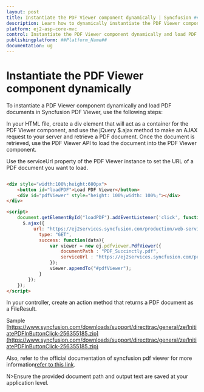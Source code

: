 ```yaml
---
layout: post
title: Instantiate the PDF Viewer component dynamically | Syncfusion ##Platform_Name## Pdfviewer Component
description: Learn how to dynamically instantiate the PDF Viewer component and load PDF documents in the Syncfusion ##Platform_Name## Pdfviewer component of Syncfusion Essential JS 2 and more.
platform: ej2-asp-core-mvc
control: Instantiate the PDF Viewer component dynamically and load PDF documents
publishingplatform: ##Platform_Name##
documentation: ug
---
```


# Instantiate the PDF Viewer component dynamically 

To instantiate a PDF Viewer component dynamically and load PDF documents in Syncfusion PDF Viewer, use the following steps:

In your HTML file, create a div element that will act as a container for the PDF Viewer component, and use the jQuery $.ajax method to make an AJAX request to your server and retrieve a PDF document. Once the document is retrieved, use the PDF Viewer API to load the document into the PDF Viewer component.

Use the serviceUrl property of the PDF Viewer instance to set the URL of a PDF document you want to load.

```html

<div style="width:100%;height:600px">
    <button id="loadPDF">Load PDF Viewer</button>
    <div id="pdfViewer" style="height: 100%;width: 100%;"></div>
</div>

<script>
    document.getElementById("loadPDF").addEventListener('click', function () {
      $.ajax({
          url: "https://ej2services.syncfusion.com/production/web-services/api/pdfviewer",
            type: "GET",
            success: function(data){
                var viewer = new ej.pdfviewer.PdfViewer({
                    documentPath : "PDF_Succinctly.pdf",
                    serviceUrl : "https://ej2services.syncfusion.com/production/web-services/api/pdfviewer",            
                });
                viewer.appendTo("#pdfViewer");
            }
        });
    });
</script>

```

In your controller, create an action method that returns a PDF document as a FileResult.

Sample [https://www.syncfusion.com/downloads/support/directtrac/general/ze/InitiatePDFInButtonClick-256355185.zip](https://www.syncfusion.com/downloads/support/directtrac/general/ze/InitiatePDFInButtonClick-256355185.zip)

Also, refer to the official documentation of syncfusion pdf viewer for more information[refer to this link](https://ej2.syncfusion.com/aspnetcore/documentation/pdfviewer/getting-started).

N>Ensure the provided document path and output text are saved at your application level.